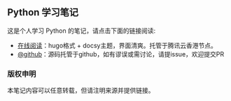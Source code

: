 ## Python 学习笔记

这是个人学习 Python 的笔记，请点击下面的链接阅读:

- [在线阅读](https://skyao.io/learning-python/)：hugo格式 + docsy主题，界面清爽。托管于腾讯云香港节点。
- [@github](https://github.com/skyao/learning-python/)：源码托管于github，如有谬误或需讨论，请提issue，欢迎提交PR

### 版权申明

本笔记内容可以任意转载，但请注明来源并提供链接。

